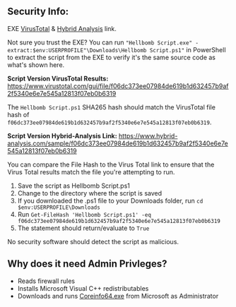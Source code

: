 ## Security Info:

EXE [VirusTotal](https://www.virustotal.com/gui/file/90e4029182cf431a4e233a63561e308d2e0cea36d44e977389007aad03f5b3c6) & [Hybrid Analysis](https://www.hybrid-analysis.com/sample/90e4029182cf431a4e233a63561e308d2e0cea36d44e977389007aad03f5b3c6) link.

Not sure you trust the EXE? You can run ``"Hellbomb Script.exe" -extract:$env:USERPROFILE"\Downloads\Hellbomb Script.ps1"`` in PowerShell to extract the script from the EXE to verify it's the same source code as what's shown here.

**Script Version VirusTotal Results:** https://www.virustotal.com/gui/file/f06dc373ee07984de619b1d632457b9af2f5340e6e7e545a12813f07eb0b6319

The ``Hellbomb Script.ps1`` SHA265 hash should match the VirusTotal file hash of ``f06dc373ee07984de619b1d632457b9af2f5340e6e7e545a12813f07eb0b6319``.

**Script Version Hybrid-Analysis Link:** https://www.hybrid-analysis.com/sample/f06dc373ee07984de619b1d632457b9af2f5340e6e7e545a12813f07eb0b6319

You can compare the File Hash to the Virus Total link to ensure that the Virus Total results match the file you're attempting to run.

1. Save the script as Hellbomb Script.ps1
2. Change to the directory where the script is saved
3. If you downloaded the .ps1 file to your Downloads folder, run ``cd $env:USERPROFILE\Downloads``
4. Run ``Get-FileHash 'Hellbomb Script.ps1' -eq f06dc373ee07984de619b1d632457b9af2f5340e6e7e545a12813f07eb0b6319``
5. The statement should return/evaluate to ``True``

No security software should detect the script as malicious.

## Why does it need Admin Privleges?
- Reads firewall rules
- Installs Microsoft Visual C++ redistributables
- Downloads and runs [Coreinfo64.exe](https://learn.microsoft.com/en-us/sysinternals/downloads/coreinfo) from Microsoft as Administrator
